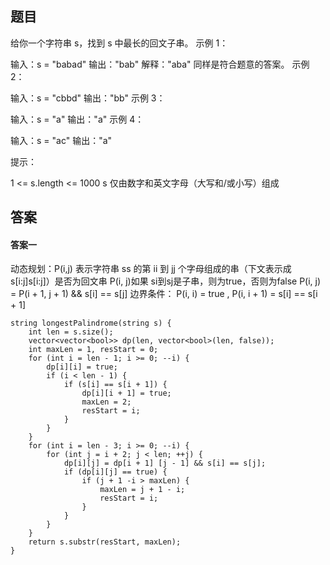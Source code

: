 ## 题目
给你一个字符串 s，找到 s 中最长的回文子串。
示例 1：

输入：s = "babad"
输出："bab"
解释："aba" 同样是符合题意的答案。
示例 2：

输入：s = "cbbd"
输出："bb"
示例 3：

输入：s = "a"
输出："a"
示例 4：

输入：s = "ac"
输出："a"
 

提示：

1 <= s.length <= 1000
s 仅由数字和英文字母（大写和/或小写）组成

## 答案
#### 答案一
动态规划：P(i,j) 表示字符串 ss 的第 ii 到 jj 个字母组成的串（下文表示成 s[i:j]s[i:j]）是否为回文串
P(i, j)如果 si到sj是子串，则为true，否则为false
P(i, j) = P(i + 1, j + 1) && s[i] == s[j]
边界条件： P(i, i) = true , P(i, i + 1) = s[i] == s[i + 1]
```
string longestPalindrome(string s) {
    int len = s.size();
    vector<vector<bool>> dp(len, vector<bool>(len, false));
    int maxLen = 1, resStart = 0; 
    for (int i = len - 1; i >= 0; --i) {
        dp[i][i] = true;
        if (i < len - 1) {
            if (s[i] == s[i + 1]) {
                dp[i][i + 1] = true;
                maxLen = 2;
                resStart = i;
            }
        }
    }
    for (int i = len - 3; i >= 0; --i) {
        for (int j = i + 2; j < len; ++j) {
            dp[i][j] = dp[i + 1] [j - 1] && s[i] == s[j];
            if (dp[i][j] == true) {
                if (j + 1 -i > maxLen) {
                    maxLen = j + 1 - i;
                    resStart = i;
                }
            }
        }
    }
    return s.substr(resStart, maxLen);
}
```
